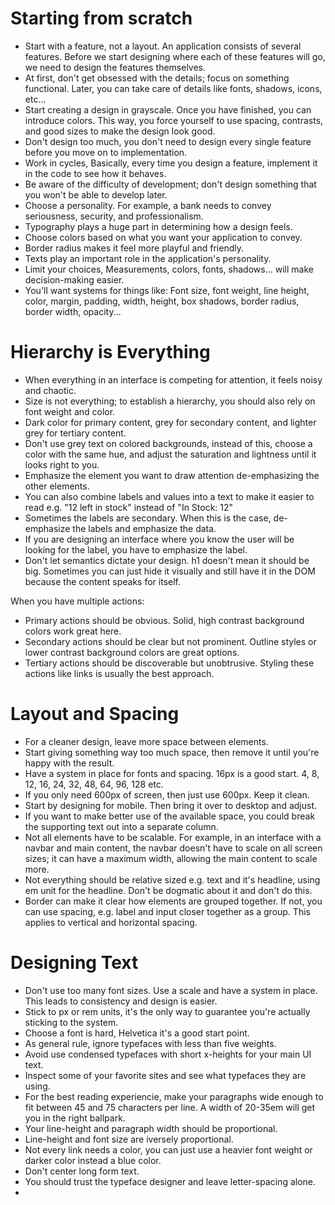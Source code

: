 # Starting from scratch

- Start with a feature, not a layout. An application consists of several features. Before we start designing where each of these features will go, we need to design the features themselves.
- At first, don't get obsessed with the details; focus on something functional. Later, you can take care of details like fonts, shadows, icons, etc...
- Start creating a design in grayscale. Once you have finished, you can introduce colors. This way, you force yourself to use spacing, contrasts, and good sizes to make the design look good.
- Don't design too much, you don't need to design every single feature before you move on to implementation.
- Work in cycles, Basically, every time you design a feature, implement it in the code to see how it behaves.
- Be aware of the difficulty of development; don't design something that you won't be able to develop later.
- Choose a personality. For example, a bank needs to convey seriousness, security, and professionalism.
- Typography plays a huge part in determining how a design feels.
- Choose colors based on what you want your application to convey.
- Border radius makes it feel more playful and friendly.
- Texts play an important role in the application's personality.
- Limit your choices, Measurements, colors, fonts, shadows... will make decision-making easier.
- You'll want systems for things like: Font size, font weight, line height, color, margin, padding, width, height, box shadows, border radius, border width, opacity...

# Hierarchy is Everything

- When everything in an interface is competing for attention, it feels noisy and chaotic.
- Size is not everything; to establish a hierarchy, you should also rely on font weight and color.
- Dark color for primary content, grey for secondary content, and lighter grey for tertiary content.
- Don't use grey text on colored backgrounds, instead of this, choose a color with the same hue, and adjust the saturation and lightness until it looks right to you.
- Emphasize the element you want to draw attention de-emphasizing the other elements.
- You can also combine labels and values into a text to make it easier to read e.g. "12 left in stock" instead of "In Stock: 12"
- Sometimes the labels are secondary. When this is the case, de-emphasize the labels and emphasize the data.
- If you are designing an interface where you know the user will be looking for the label, you have to emphasize the label.
- Don't let semantics dictate your design. h1 doesn't mean it should be big. Sometimes you can just hide it visually and still have it in the DOM because the content speaks for itself.

When you have multiple actions:

- Primary actions should be obvious. Solid, high contrast background colors work great here.
- Secondary actions should be clear but not prominent. Outline styles or lower contrast background colors are great options.
- Tertiary actions should be discoverable but unobtrusive. Styling these actions like links is usually the best approach.

# Layout and Spacing

- For a cleaner design, leave more space between elements.
- Start giving something way too much space, then remove it until you're happy with the result.
- Have a system in place for fonts and spacing. 16px is a good start. 4, 8, 12, 16, 24, 32, 48, 64, 96, 128 etc.
- If you only need 600px of screen, then just use 600px. Keep it clean.
- Start by designing for mobile. Then bring it over to desktop and adjust.
- If you want to make better use of the available space, you could break the supporting text out into a separate column.
- Not all elements have to be scalable. For example, in an interface with a navbar and main content, the navbar doesn't have to scale on all screen sizes; it can have a maximum width, allowing the main content to scale more.
- Not everything should be relative sized e.g. text and it's headline, using em unit for the headline. Don't be dogmatic about it and don't do this.
- Border can make it clear how elements are grouped together. If not, you can use spacing, e.g. label and input closer together as a group. This applies to vertical and horizontal spacing.

# Designing Text

- Don't use too many font sizes. Use a scale and have a system in place. This leads to consistency and design is easier.
- Stick to px or rem units, it's the only way to guarantee you're actually sticking to the system.
- Choose a font is hard, Helvetica it's a good start point.
- As general rule, ignore typefaces with less than five weights.
- Avoid use condensed typefaces with short x-heights for your main UI text.
- Inspect some of your favorite sites and see what typefaces they are using.
- For the best reading experiencie, make your paragraphs wide enough to fit between 45 and 75 characters per line. A width of 20-35em will get you in the right ballpark.
- Your line-height and paragraph width should be proportional.
- Line-height and font size are iversely proportional.
- Not every link needs a color, you can just use a heavier font weight or darker color instead a blue color.
- Don't center long form text.
- You should trust the typeface designer and leave letter-spacing alone.
- 
